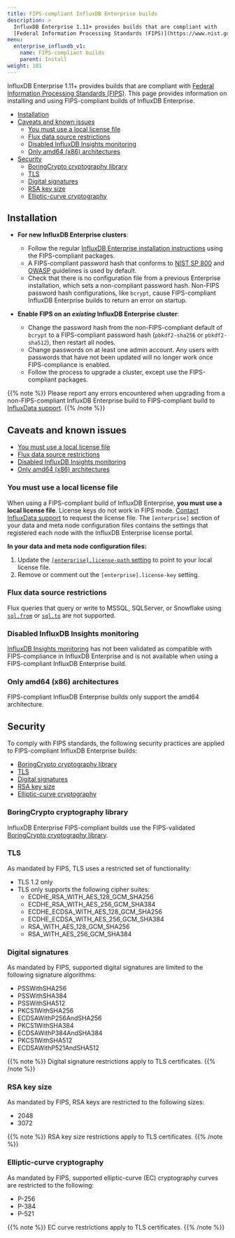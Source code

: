 ```yaml
---
title: FIPS-compliant InfluxDB Enterprise builds
description: >
  InfluxDB Enterprise 1.11+ provides builds that are compliant with 
  [Federal Information Processing Standards (FIPS)](https://www.nist.gov/standardsgov/compliance-faqs-federal-information-processing-standards-fips).
menu:
  enterprise_influxdb_v1:
    name: FIPS-compliant builds
    parent: Install
weight: 101
---
```


InfluxDB Enterprise 1.11+ provides builds that are compliant with 
[Federal Information Processing Standards (FIPS)](https://www.nist.gov/standardsgov/compliance-faqs-federal-information-processing-standards-fips).
This page provides information on installing and using FIPS-compliant builds of
InfluxDB Enterprise.

- [Installation](#installation)
- [Caveats and known issues](#caveats-and-known-issues)
  - [You must use a local license file](#you-must-use-a-local-license-file)
  - [Flux data source restrictions](#flux-data-source-restrictions)
  - [Disabled InfluxDB Insights monitoring](#disabled-influxdb-insights-monitoring)
  - [Only amd64 (x86) architectures](#only-amd64-x86-architectures)
- [Security](#security)
  - [BoringCrypto cryptography library](#boringcrypto-cryptography-library)
  - [TLS](#tls)
  - [Digital signatures](#digital-signatures)
  - [RSA key size](#rsa-key-size)
  - [Elliptic-curve cryptography](#elliptic-curve-cryptography)

## Installation

- **For new InfluxDB Enterprise clusters**:

  - Follow the regular [InfluxDB Enterprise installation instructions](/enterprise_influxdb/v1/introduction/installation/)
    using the FIPS-compliant packages. 
  - A FIPS-compliant password hash that conforms to
    [NIST SP 800](https://www.nist.gov/itl/publications-0/nist-special-publication-800-series-general-information)
    and [OWASP](https://owasp.org/) guidelines is used by default.
  - Check that there is no configuration file from a previous Enterprise installation,
    which sets a non-compliant password hash.
    Non-FIPS password hash configurations, like `bcrypt`, cause FIPS-compliant
    InfluxDB Enterprise builds to return an error on startup.

- **Enable FIPS on an _existing_ InfluxDB Enterprise cluster**:

  - Change the password hash from the non-FIPS-compliant default of `bcrypt` to
    a FIPS-compliant password hash (`pbkdf2-sha256` or `pbkdf2-sha512`), then
    restart all nodes.
  - Change passwords on at least one admin account.
    Any users with passwords that have not been updated will no longer work once
    FIPS-compliance is enabled.
  - Follow the process to upgrade a cluster, except use the FIPS-compliant packages.

{{% note %}}
Please report any errors encountered when upgrading from a non-FIPS-compliant
InfluxDB Enterprise build to FIPS-compliant build to [InfluxData support](https://support.influxdata.com).
{{% /note %}}

## Caveats and known issues

- [You must use a local license file](#you-must-use-a-local-license-file)
- [Flux data source restrictions](#flux-data-source-restrictions)
- [Disabled InfluxDB Insights monitoring](#disabled-influxdb-insights-monitoring)
- [Only amd64 (x86) architectures](#only-amd64-x86-architectures)

### You must use a local license file

When using a FIPS-compliant build of InfluxDB Enterprise,
**you must use a local license file**. License keys do not work in FIPS mode.
[Contact InfluxData support](https://support.influxdata.com) to request the
license file.
The `[enterprise]` section of your data and meta node configuration files
contains the settings that registered each node with the InfluxDB Enterprise
license portal.

**In your data and meta node configuration files:**

1.  Update the [`[enterprise].license-path` setting](/enterprise_influxdb/v1/administration/configure/config-data-nodes/#license-path) 
    to point to your local license file.
2.  Remove or comment out the `[enterprise].license-key` setting.

### Flux data source restrictions

Flux queries that query or write to MSSQL, SQLServer, or Snowflake using
[`sql.from`](/flux/v0/stdlib/sql/from/) or [`sql.to`](/flux/v0/stdlib/sql/to/)
are not supported.

### Disabled InfluxDB Insights monitoring

[InfluxDB Insights monitoring](https://www.influxdata.com/products/influxdb-insights/)
has not been validated as compatible with FIPS-compliance in InfluxDB Enterprise
and is not available when using a FIPS-compliant InfluxDB Enterprise build.

### Only amd64 (x86) architectures

FIPS-compliant InfluxDB Enterprise builds only support the amd64 architecture.

## Security

To comply with FIPS standards, the following security practices are applied to
FIPS-compliant InfluxDB Enterprise builds:

- [BoringCrypto cryptography library](#boringcrypto-cryptography-library)
- [TLS](#tls)
- [Digital signatures](#digital-signatures)
- [RSA key size](#rsa-key-size)
- [Elliptic-curve cryptography](#elliptic-curve-cryptography)

### BoringCrypto cryptography library

InfluxDB Enterprise FIPS-compliant builds use the FIPS-validated
[BoringCrypto cryptography library](https://boringssl.googlesource.com/boringssl/+/master/crypto/fipsmodule/FIPS.md).

### TLS

As mandated by FIPS, TLS uses a restricted set of functionality:

- TLS 1.2 only
- TLS only supports the following cipher suites:
  - ECDHE_RSA_WITH_AES_128_GCM_SHA256
  - ECDHE_RSA_WITH_AES_256_GCM_SHA384
  - ECDHE_ECDSA_WITH_AES_128_GCM_SHA256
  - ECDHE_ECDSA_WITH_AES_256_GCM_SHA384
  - RSA_WITH_AES_128_GCM_SHA256
  - RSA_WITH_AES_256_GCM_SHA384

### Digital signatures

As mandated by FIPS, supported digital signatures are limited to the following
signature algorithms:

- PSSWithSHA256
- PSSWithSHA384
- PSSWithSHA512
- PKCS1WithSHA256
- ECDSAWithP256AndSHA256
- PKCS1WithSHA384
- ECDSAWithP384AndSHA384
- PKCS1WithSHA512
- ECDSAWithP521AndSHA512

{{% note %}}
Digital signature restrictions apply to TLS certificates.
{{% /note %}}

### RSA key size

As mandated by FIPS, RSA keys are restricted to the following sizes:

- 2048
- 3072

{{% note %}}
RSA key size restrictions apply to TLS certificates.
{{% /note %}}

### Elliptic-curve cryptography

As mandated by FIPS, supported elliptic-curve (EC) cryptography curves are
restricted to the following:

- P-256
- P-384
- P-521

{{% note %}}
EC curve restrictions apply to TLS certificates.
{{% /note %}}

